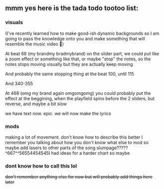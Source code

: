 ## mmm yes here is the tada todo tootoo list: ##


### visuals ### 
(I've recently learned how to make good-ish dynamic backgrounds so I am going to pass the knowledge onto you and make something that will resemble the music video :troll:)

At beat 68 (my brandmy bradmybrand) on the slider part, we could put like a zoom effect or something like that, or maybe "stop" the notes, so the notes stops moving visually but they are actually keep moving

And probably the same stopping thing at the beat 100, until 115

And 340-355

At 468 (omg my brand again omgomgomg) you could probably put the effect at the beggining, when the playfield spins before the 2 sliders, but reverse, and maybe a bit slow

we have text now. epic. we will now make the lyrics
### mods ### 
making a lot of movement. don't know how to describe this better
I remember you talking about how you don't know what else to mod so maybe add lasers to other parts of the song
slumpage?????^667^^56554454545I had ideas for a harder chart so maybe

### dont know how to call this lol ###
~~don't remember anything else for now but will probably add things here later~~
